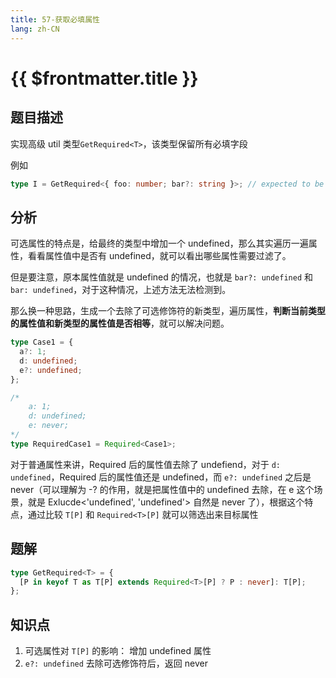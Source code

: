 ```yaml
---
title: 57-获取必填属性
lang: zh-CN
---
```


# {{ $frontmatter.title }}

## 题目描述

实现高级 util 类型`GetRequired<T>`，该类型保留所有必填字段

例如

```ts
type I = GetRequired<{ foo: number; bar?: string }>; // expected to be { foo: number }
```

## 分析

可选属性的特点是，给最终的类型中增加一个 undefined，那么其实遍历一遍属性，看看属性值中是否有 undefined，就可以看出哪些属性需要过滤了。

但是要注意，原本属性值就是 undefined 的情况，也就是 `bar?: undefined` 和 `bar: undefined`，对于这种情况，上述方法无法检测到。

那么换一种思路，生成一个去除了可选修饰符的新类型，遍历属性，**判断当前类型的属性值和新类型的属性值是否相等**，就可以解决问题。

```ts
type Case1 = {
  a?: 1;
  d: undefined;
  e?: undefined;
};

/*
    a: 1;
    d: undefined;
    e: never;
*/
type RequiredCase1 = Required<Case1>;
```

对于普通属性来讲，Required 后的属性值去除了 undefiend，对于 `d: undefined`，Required 后的属性值还是 undefined，而 `e?: undefined` 之后是 never（可以理解为 -? 的作用，就是把属性值中的 undefined 去除，在 e 这个场景，就是 Exlucde<'undefined', 'undefined'> 自然是 never 了），根据这个特点，通过比较 `T[P]` 和 `Required<T>[P]` 就可以筛选出来目标属性

## 题解

```ts
type GetRequired<T> = {
  [P in keyof T as T[P] extends Required<T>[P] ? P : never]: T[P];
};
```

## 知识点

1. 可选属性对 `T[P]` 的影响： 增加 undefined 属性
2. `e?: undefined` 去除可选修饰符后，返回 never
